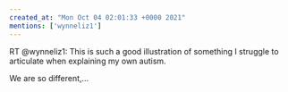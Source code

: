 ```yaml
---
created_at: "Mon Oct 04 02:01:33 +0000 2021"
mentions: ['wynneliz1']
---
```


RT @wynneliz1: This is such a good illustration of something I struggle to articulate when explaining my own autism. 

We are so different,…